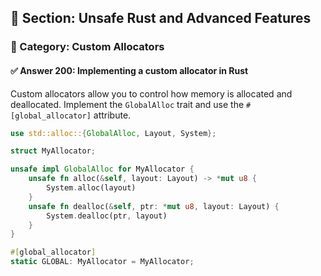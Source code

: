 ## 📘 Section: Unsafe Rust and Advanced Features  
### 🔹 Category: Custom Allocators  
#### ✅ Answer 200: Implementing a custom allocator in Rust

Custom allocators allow you to control how memory is allocated and deallocated. Implement the `GlobalAlloc` trait and use the `#[global_allocator]` attribute.

```rust
use std::alloc::{GlobalAlloc, Layout, System};

struct MyAllocator;

unsafe impl GlobalAlloc for MyAllocator {
    unsafe fn alloc(&self, layout: Layout) -> *mut u8 {
        System.alloc(layout)
    }
    unsafe fn dealloc(&self, ptr: *mut u8, layout: Layout) {
        System.dealloc(ptr, layout)
    }
}

#[global_allocator]
static GLOBAL: MyAllocator = MyAllocator;
```
